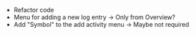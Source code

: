 - Refactor code
- Menu for adding a new log entry -> Only from Overview?
- Add "Symbol" to the add activity menu -> Maybe not required